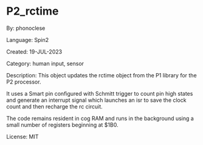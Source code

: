 # P2_rctime

By: phonoclese

Language: Spin2

Created: 19-JUL-2023

Category: human input, sensor

Description:
This object updates the rctime object from the P1 library for the P2 processor.

It uses a Smart pin configured with Schmitt trigger to count pin high states and generate an interrupt signal which launches an isr to save the clock count and then recharge the rc circuit.

The code remains resident in cog RAM and runs in the background using a small number of registers beginning at $1B0.

License: MIT
